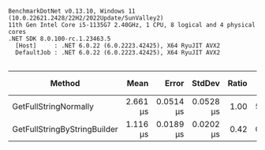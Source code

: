```

BenchmarkDotNet v0.13.10, Windows 11 (10.0.22621.2428/22H2/2022Update/SunValley2)
11th Gen Intel Core i5-1135G7 2.40GHz, 1 CPU, 8 logical and 4 physical cores
.NET SDK 8.0.100-rc.1.23463.5
  [Host]     : .NET 6.0.22 (6.0.2223.42425), X64 RyuJIT AVX2
  DefaultJob : .NET 6.0.22 (6.0.2223.42425), X64 RyuJIT AVX2


```
| Method                       | Mean     | Error     | StdDev    | Ratio | Gen0   | Allocated | Alloc Ratio |
|----------------------------- |---------:|----------:|----------:|------:|-------:|----------:|------------:|
| GetFullStringNormally        | 2.661 μs | 0.0514 μs | 0.0528 μs |  1.00 | 5.6725 |  23.18 KB |        1.00 |
| GetFullStringByStringBuilder | 1.116 μs | 0.0189 μs | 0.0202 μs |  0.42 | 0.9937 |   4.06 KB |        0.18 |
